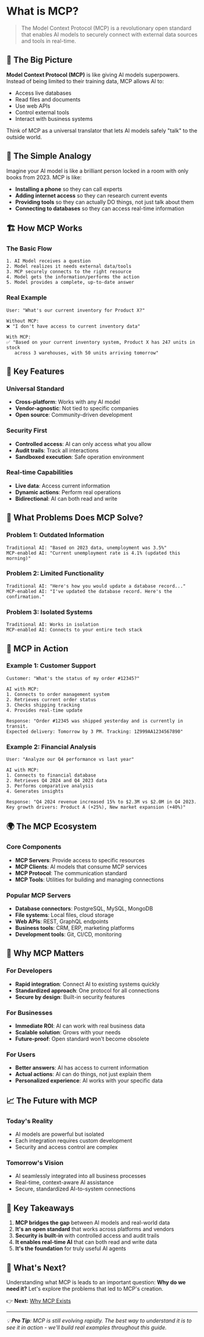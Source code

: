# What is MCP?

> The Model Context Protocol (MCP) is a revolutionary open standard that enables AI models to securely connect with external data sources and tools in real-time.

## 🚀 The Big Picture

**Model Context Protocol (MCP)** is like giving AI models superpowers. Instead of being limited to their training data, MCP allows AI to:
- Access live databases
- Read files and documents
- Use web APIs
- Control external tools
- Interact with business systems

Think of MCP as a universal translator that lets AI models safely "talk" to the outside world.

## 🔌 The Simple Analogy

Imagine your AI model is like a brilliant person locked in a room with only books from 2023. MCP is like:
- **Installing a phone** so they can call experts
- **Adding internet access** so they can research current events  
- **Providing tools** so they can actually DO things, not just talk about them
- **Connecting to databases** so they can access real-time information

## 🏗️ How MCP Works

### The Basic Flow
```
1. AI Model receives a question
2. Model realizes it needs external data/tools
3. MCP securely connects to the right resource
4. Model gets the information/performs the action
5. Model provides a complete, up-to-date answer
```

### Real Example
```
User: "What's our current inventory for Product X?"

Without MCP:
❌ "I don't have access to current inventory data"

With MCP:
✅ "Based on your current inventory system, Product X has 247 units in stock 
   across 3 warehouses, with 50 units arriving tomorrow"
```

## 🌟 Key Features

### Universal Standard
- **Cross-platform**: Works with any AI model
- **Vendor-agnostic**: Not tied to specific companies
- **Open source**: Community-driven development

### Security First
- **Controlled access**: AI can only access what you allow
- **Audit trails**: Track all interactions
- **Sandboxed execution**: Safe operation environment

### Real-time Capabilities
- **Live data**: Access current information
- **Dynamic actions**: Perform real operations
- **Bidirectional**: AI can both read and write

## 🎯 What Problems Does MCP Solve?

### Problem 1: Outdated Information
```
Traditional AI: "Based on 2023 data, unemployment was 3.5%"
MCP-enabled AI: "Current unemployment rate is 4.1% (updated this morning)"
```

### Problem 2: Limited Functionality
```
Traditional AI: "Here's how you would update a database record..."
MCP-enabled AI: "I've updated the database record. Here's the confirmation."
```

### Problem 3: Isolated Systems
```
Traditional AI: Works in isolation
MCP-enabled AI: Connects to your entire tech stack
```

## 🔧 MCP in Action

### Example 1: Customer Support
```
Customer: "What's the status of my order #12345?"

AI with MCP:
1. Connects to order management system
2. Retrieves current order status
3. Checks shipping tracking
4. Provides real-time update

Response: "Order #12345 was shipped yesterday and is currently in transit. 
Expected delivery: Tomorrow by 3 PM. Tracking: 1Z999AA1234567890"
```

### Example 2: Financial Analysis
```
User: "Analyze our Q4 performance vs last year"

AI with MCP:
1. Connects to financial database
2. Retrieves Q4 2024 and Q4 2023 data
3. Performs comparative analysis
4. Generates insights

Response: "Q4 2024 revenue increased 15% to $2.3M vs $2.0M in Q4 2023. 
Key growth drivers: Product A (+25%), New market expansion (+40%)"
```

## 🌍 The MCP Ecosystem

### Core Components
- **MCP Servers**: Provide access to specific resources
- **MCP Clients**: AI models that consume MCP services
- **MCP Protocol**: The communication standard
- **MCP Tools**: Utilities for building and managing connections

### Popular MCP Servers
- **Database connectors**: PostgreSQL, MySQL, MongoDB
- **File systems**: Local files, cloud storage
- **Web APIs**: REST, GraphQL endpoints
- **Business tools**: CRM, ERP, marketing platforms
- **Development tools**: Git, CI/CD, monitoring

## 🚀 Why MCP Matters

### For Developers
- **Rapid integration**: Connect AI to existing systems quickly
- **Standardized approach**: One protocol for all connections
- **Secure by design**: Built-in security features

### For Businesses
- **Immediate ROI**: AI can work with real business data
- **Scalable solution**: Grows with your needs
- **Future-proof**: Open standard won't become obsolete

### For Users
- **Better answers**: AI has access to current information
- **Actual actions**: AI can do things, not just explain them
- **Personalized experience**: AI works with your specific data

## 📈 The Future with MCP

### Today's Reality
- AI models are powerful but isolated
- Each integration requires custom development
- Security and access control are complex

### Tomorrow's Vision
- AI seamlessly integrated into all business processes
- Real-time, context-aware AI assistance
- Secure, standardized AI-to-system connections

## 🎯 Key Takeaways

1. **MCP bridges the gap** between AI models and real-world data
2. **It's an open standard** that works across platforms and vendors
3. **Security is built-in** with controlled access and audit trails
4. **It enables real-time AI** that can both read and write data
5. **It's the foundation** for truly useful AI agents

## 🔗 What's Next?

Understanding what MCP is leads to an important question: **Why do we need it?** Let's explore the problems that led to MCP's creation.

👉 **Next:** [Why MCP Exists](why-mcp-exists.md)

---

*💡 **Pro Tip**: MCP is still evolving rapidly. The best way to understand it is to see it in action - we'll build real examples throughout this guide.*